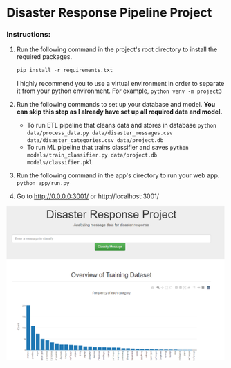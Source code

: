 # Disaster Response Pipeline Project

### Instructions:
1. Run the following command in the project's root directory to install the required packages.
    ```python
    pip install -r requirements.txt
    ```
   I highly recommend you to use a virtual environment in order to separate it from your python environment. For example,
    `python venv -m project3`
   
2. Run the following commands to set up your database and model. **You can skip this step as I already have set up all required data and model.**

    - To run ETL pipeline that cleans data and stores in database
        `python data/process_data.py data/disaster_messages.csv data/disaster_categories.csv data/project.db`
    - To run ML pipeline that trains classifier and saves
        `python models/train_classifier.py data/project.db models/classifier.pkl`

3. Run the following command in the app's directory to run your web app.
    `python app/run.py`

4. Go to http://0.0.0.0:3001/ or http://localhost:3001/

![sample](./image.png)
